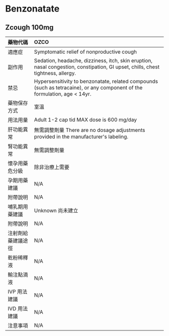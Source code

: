 # Benzonatate

## Zcough 100mg

| 藥物代碼 | OZCO |
| :--- | :--- |
| 適應症 | Symptomatic relief of nonproductive cough |
| 副作用 | Sedation, headache, dizziness, itch, skin eruption, nasal congestion, constipation, GI upset, chills, chest tightness, allergy. |
| 禁忌 | Hypersensitivity to benzonatate, related compounds \(such as tetracaine\), or any component of the formulation, age &lt; 14yr. |
| 藥物保存方式 | 室溫 |
| 用法用量 | Adult 1-2 cap tid MAX dose is 600 mg/day |
| 肝功能異常 | 無需調整劑量  There are no dosage adjustments provided in the manufacturer's labeling. |
| 腎功能異常 | 無需調整劑量 |
| 懷孕用藥危分級 | 除非治療上需要 |
| 孕期用藥建議 | N/A |
| 附帶說明 | N/A |
| 哺乳期用藥建議 | Unknown 尚未建立 |
| 附帶說明 | N/A |
| 注射劑給藥建議途徑 | N/A |
| 乾粉稀釋液 | N/A |
| 輸注點滴液 | N/A |
| IVP 用法建議 | N/A |
| IVD 用法建議 | N/A |
| 注意事項 | N/A |

